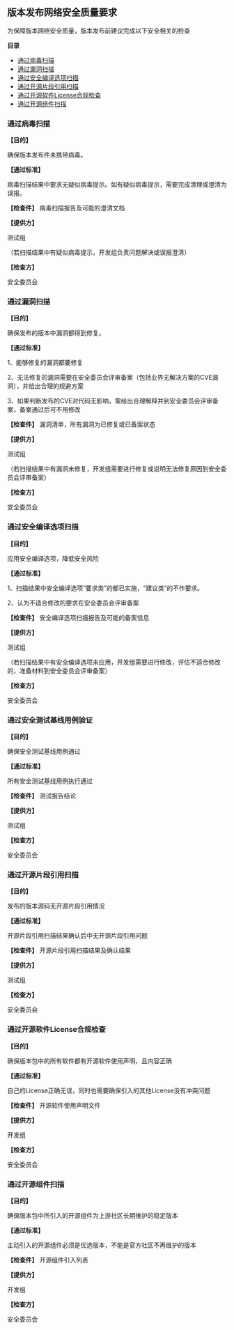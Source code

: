 ## 版本发布网络安全质量要求

为保障版本网络安全质量，版本发布前建议完成以下安全相关的检查

**目录**

+ [通过病毒扫描](#通过病毒扫描)
+ [通过漏洞扫描](#通过漏洞扫描)
+ [通过安全编译选项扫描](#通过安全编译选项扫描)
+ [通过开源片段引用扫描](#通过开源片段引用扫描)
+ [通过开源软件License合规检查](#通过开源软件License合规检查)
+ [通过开源组件扫描](#通过开源组件扫描)

### 通过病毒扫描

**【目的】**

确保版本发布件未携带病毒。

**【通过标准】**

病毒扫描结果中要求无疑似病毒提示。如有疑似病毒提示，需要完成清理或澄清为误报。

**【检查件】**
病毒扫描报告及可能的澄清文档

**【提供方】**

测试组

（若扫描结果中有疑似病毒提示，开发组负责问题解决或误报澄清）

**【检查方】**

安全委员会

### **通过漏洞扫描**

**【目的】**

确保发布的版本中漏洞都得到修复。

**【通过标准】**

1、能够修复的漏洞都要修复

2、无法修复的漏洞需要在安全委员会评审备案（包括业界无解决方案的CVE漏洞），并给出合理的规避方案

3、如果判断发布的CVE对代码无影响，需给出合理解释并到安全委员会评审备案，备案通过后可不用修改

**【检查件】**
漏洞清单，所有漏洞为已修复或已备案状态

**【提供方】**

测试组

（若扫描结果中有漏洞未修复，开发组需要进行修复或说明无法修复原因到安全委员会评审备案）

**【检查方】**

安全委员会

### **通过安全编译选项扫描**

**【目的】**

应用安全编译选项，降低安全风险

**【通过标准】**

1、扫描结果中安全编译选项“要求类”的都已实施，“建议类”的不作要求。

2、认为不适合修改的要求在安全委员会评审备案

**【检查件】**
安全编译选项扫描报告及可能的备案信息

**【提供方】**

测试组

（若扫描结果中有安全编译选项未应用，开发组需要进行修改，评估不适合修改的，准备材料到安全委员会评审备案）

**【检查方】**

安全委员会

### 通过安全测试基线用例验证

**【目的】**

确保安全测试基线用例通过

**【通过标准】**

所有安全测试基线用例执行通过

**【检查件】**
测试报告结论

**【提供方】**

测试组

**【检查方】**

安全委员会

### 通过开源片段引用扫描

**【目的】**

发布的版本源码无开源片段引用情况

**【通过标准】**

开源片段引用扫描结果确认后中无开源片段引用问题

**【检查件】**
开源片段引用扫描结果及确认结果

**【提供方】**

测试组

**【检查方】**

安全委员会

### 通过开源软件License合规检查

**【目的】**

确保版本包中的所有软件都有开源软件使用声明，且内容正确

**【通过标准】**

自己的License正确无误，同时也需要确保引入的其他License没有冲突问题

**【检查件】**
开源软件使用声明文件

**【提供方】**

开发组

**【检查方】**

安全委员会

### 通过开源组件扫描

**【目的】**

确保版本包中所引入的开源组件为上游社区长期维护的稳定版本

**【通过标准】**

主动引入的开源组件必须是优选版本，不能是官方社区不再维护的版本

**【检查件】**
开源组件引入列表

**【提供方】**

开发组

**【检查方】**

安全委员会

